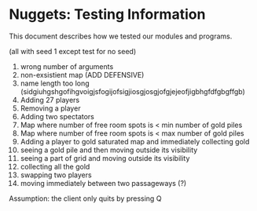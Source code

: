 # Nuggets: Testing Information

This document describes how we tested our modules and programs.


(all with seed 1 except test for no seed)
1. wrong number of arguments
2. non-exsistient map (ADD DEFENSIVE)
3. name length too long (sidgiuhgshgofihgvoigjsfogijofsigjiosgjosgjofgjejeofjigbhgfdfgbgffgb)
4. Adding 27 players
5. Removing a player
6. Adding two spectators
7. Map where number of free room spots is < min number of gold piles
8. Map where number of free room spots is < max number of gold piles
9. Adding a player to gold saturated map and immediately collecting gold
10. seeing a gold pile and then moving outside its visibility
11. seeing a part of grid and moving outside its visibility
12. collecting all the gold
13. swapping two players
14. moving immediately between two passageways (?)


Assumption: the client only quits by pressing Q
